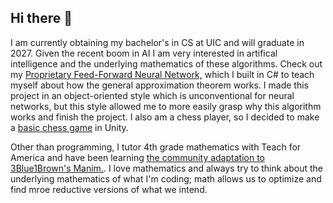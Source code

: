 ## Hi there 👋
I am currently obtaining my bachelor's in CS at UIC and will graduate in 2027. Given the recent boom in AI I am very interested in artifical intelligence and the underlying mathematics of these algorithms. Check out my [Proprietary Feed-Forward Neural Network,](https://github.com/david-love121/Proprietary-Neural-Network) which I built in C# to teach myself about how the general approximation theorem works. I made this project in an object-oriented style which is unconventional for neural networks, but this style allowed me to more easily grasp why this algorithm works and finish the project. I also am a chess player, so I decided to make a [basic chess game](https://github.com/david-love121/Chess2024) in Unity. 

Other than programming, I tutor 4th grade mathematics with Teach for America and have been learning [the community adaptation to 3Blue1Brown's Manim.](https://github.com/manimCommunity/manim). I love mathematics and always try to think about the underlying mathematics of what I'm coding; math allows us to optimize and find mroe reductive versions of what we intend. 
